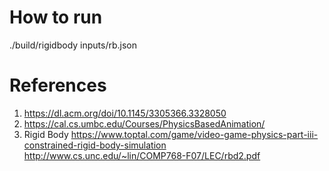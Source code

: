 # How to run
./build/rigidbody inputs/rb.json

# References
1. https://dl.acm.org/doi/10.1145/3305366.3328050
2. https://cal.cs.umbc.edu/Courses/PhysicsBasedAnimation/
3. Rigid Body
https://www.toptal.com/game/video-game-physics-part-iii-constrained-rigid-body-simulation
http://www.cs.unc.edu/~lin/COMP768-F07/LEC/rbd2.pdf